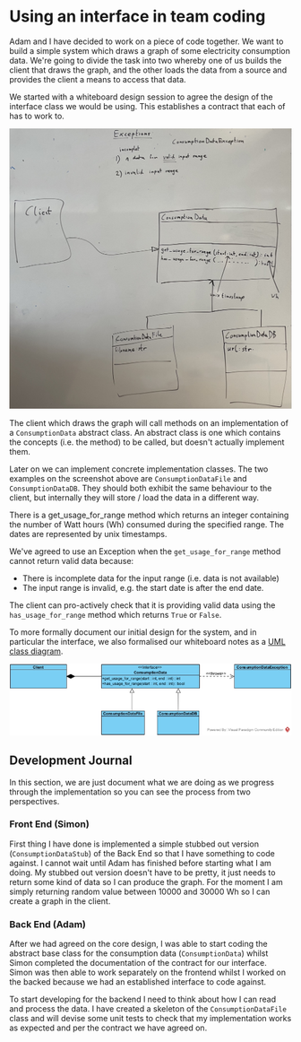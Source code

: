 # Using an interface in team coding

Adam and I have decided to work on a piece of code together.  We want to build a simple system which draws a graph of some electricity consumption data.  We're going to divide the task into two whereby one of us builds the client that draws the graph, and the other loads the data from a source and provides the client a means to access that data.

We started with a whiteboard design session to agree the design of the interface class we would be using.  This establishes a contract that each of has to work to.

![Whiteboard Diagrams](whiteboard.jpg)

The client which draws the graph will call methods on an implementation of a `ConsumptionData` abstract class.  An abstract class is one which contains the concepts (i.e. the method) to be called, but doesn't actually implement them.

Later on we can implement concrete implementation classes.  The two examples on the screenshot above are `ConsumptionDataFile` and `ConsumptionDataDB`.  They should both exhibit the same behaviour to the client, but internally they will store / load the data in a different way.

There is a get_usage_for_range method which returns an integer containing the number of Watt hours (Wh) consumed during the specified range.  The dates are represented by unix timestamps.

We've agreed to use an Exception when the `get_usage_for_range` method cannot return valid data because:

* There is incomplete data for the input range (i.e. data is not available)
* The input range is invalid, e.g. the start date is after the end date.

The client can pro-actively check that it is providing valid data using the `has_usage_for_range` method which returns `True` or `False`.

To more formally document our initial design for the system, and in particular the interface, we also formalised our whiteboard notes as a [UML class diagram](https://www.visual-paradigm.com/guide/uml-unified-modeling-language/uml-class-diagram-tutorial/).

![Interface UML Class Diagram](interface-uml.jpg)

## Development Journal

In this section, we are just document what we are doing as we progress through the implementation so you can see the process from two perspectives.

### Front End (Simon)

First thing I have done is implemented a simple stubbed out version (`ConsumptionDataStub`) of the Back End so that I have something to code against.  I cannot wait until Adam has finished before starting what I am doing.  My stubbed out version doesn't have to be pretty, it just needs to return some kind of data so I can produce the graph.  For the moment I am simply returning random value between 10000 and 30000 Wh so I can create a graph in the client.

### Back End (Adam)

After we had agreed on the core design, I was able to start coding the abstract base class for the consumption data (`ConsumptionData`) whilst Simon completed the documentation of the contract for our interface. Simon was then able to work separately on the frontend whilst I worked on the backed because we had an established interface to code against.

To start developing for the backend I need to think about how I can read and process the data. I have created a skeleton of the `ConsumptionDataFile` class and will devise some unit tests to check that my implementation works as expected and per the contract we have agreed on.
